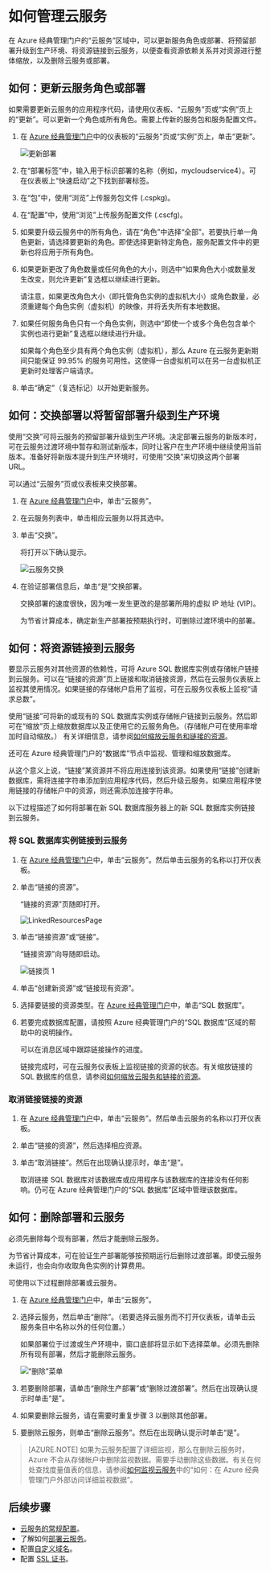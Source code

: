 <properties 
	pageTitle="常见的云服务管理任务（经典）| Azure" 
	description="了解如何在 Azure 经典管理门户中管理云服务。" 
	services="cloud-services" 
	documentationCenter="" 
	authors="Thraka" 
	manager="timlt" 
	editor=""/>

<tags 
	ms.service="cloud-services" 
	ms.workload="tbd" 
	ms.tgt_pltfrm="na" 
	ms.devlang="na" 
	ms.topic="article" 
	ms.date="11/16/2016"
	wacn.date="12/12/2016"
	ms.author="adegeo"/>





# 如何管理云服务


在 Azure 经典管理门户的“云服务”区域中，可以更新服务角色或部署、将预留部署升级到生产环境、将资源链接到云服务，以便查看资源依赖关系并对资源进行整体缩放，以及删除云服务或部署。


## 如何：更新云服务角色或部署

如果需要更新云服务的应用程序代码，请使用仪表板、“云服务”页或“实例”页上的“更新”。可以更新一个角色或所有角色。需要上传新的服务包和服务配置文件。

1. 在 [Azure 经典管理门户](https://manage.windowsazure.cn)中的仪表板的“云服务”页或“实例”页上，单击“更新”。

	![更新部署](./media/cloud-services-how-to-manage/CloudServices_UpdateDeployment.png)

2. 在“部署标签”中，输入用于标识部署的名称（例如，mycloudservice4）。可在仪表板上“快速启动”之下找到部署标签。

3. 在“包”中，使用“浏览”上传服务包文件 (.cspkg)。

4. 在“配置”中，使用“浏览”上传服务配置文件 (.cscfg)。

5. 如果要升级云服务中的所有角色，请在“角色”中选择“全部”。若要执行单一角色更新，请选择要更新的角色。即使选择更新特定角色，服务配置文件中的更新也将应用于所有角色。

6. 如果更新更改了角色数量或任何角色的大小，则选中“如果角色大小或数量发生改变，则允许更新”复选框以继续进行更新。

	请注意，如果更改角色大小（即托管角色实例的虚拟机大小）或角色数量，必须重建每个角色实例（虚拟机）的映像，并将丢失所有本地数据。

7. 如果任何服务角色只有一个角色实例，则选中“即使一个或多个角色包含单个实例也进行更新”复选框以继续进行升级。

	如果每个角色至少具有两个角色实例（虚拟机），那么 Azure 在云服务更新期间只能保证 99.95% 的服务可用性。这使得一台虚拟机可以在另一台虚拟机正更新时处理客户端请求。

8. 单击“确定”（复选标记）以开始更新服务。



## <a name="how-to-swap-deployments-to-promote-a-staged-deployment-to-production"></a>如何：交换部署以将暂留部署升级到生产环境

使用“交换”可将云服务的预留部署升级到生产环境。决定部署云服务的新版本时，可在云服务过渡环境中暂存和测试新版本，同时让客户在生产环境中继续使用当前版本。准备好将新版本提升到生产环境时，可使用“交换”来切换这两个部署 URL。

可以通过“云服务”页或仪表板来交换部署。

1. 在 [Azure 经典管理门户](https://manage.windowsazure.cn)中，单击“云服务”。

2. 在云服务列表中，单击相应云服务以将其选中。

3. 单击“交换”。

	将打开以下确认提示。

	![云服务交换](./media/cloud-services-how-to-manage/CloudServices_Swap.png)

4. 在验证部署信息后，单击“是”交换部署。

	交换部署的速度很快，因为唯一发生更改的是部署所用的虚拟 IP 地址 (VIP)。

	为节省计算成本，确定新生产部署按预期执行时，可删除过渡环境中的部署。

## <a name="how-to-link-a-resource-to-a-cloud-service"></a> 如何：将资源链接到云服务

要显示云服务对其他资源的依赖性，可将 Azure SQL 数据库实例或存储帐户链接到云服务。可以在“链接的资源”页上链接和取消链接资源，然后在云服务仪表板上监视其使用情况。如果链接的存储帐户启用了监视，可在云服务仪表板上监视“请求总数”。

使用“链接”可将新的或现有的 SQL 数据库实例或存储帐户链接到云服务。然后即可在“缩放”页上缩放数据库以及正使用它的云服务角色。（存储帐户可在使用率增加时自动缩放。） 有关详细信息，请参阅[如何缩放云服务和链接的资源](/documentation/articles/cloud-services-how-to-scale/)。

还可在 Azure 经典管理门户的“数据库”节点中监视、管理和缩放数据库。

从这个意义上说，“链接”某资源并不将应用连接到该资源。如果使用“链接”创建新数据库，需将连接字符串添加到应用程序代码，然后升级云服务。如果应用程序使用链接的存储帐户中的资源，则还需添加连接字符串。

以下过程描述了如何将部署在新 SQL 数据库服务器上的新 SQL 数据库实例链接到云服务。

### 将 SQL 数据库实例链接到云服务

1. 在 [Azure 经典管理门户](http://manage.windowsazure.cn)中，单击“云服务”。然后单击云服务的名称以打开仪表板。

2. 单击“链接的资源”。

	“链接的资源”页随即打开。

	![LinkedResourcesPage](./media/cloud-services-how-to-manage/CloudServices_LinkedResourcesPage.png)

3. 单击“链接资源”或“链接”。

	“链接资源”向导随即启动。

	![链接页 1](./media/cloud-services-how-to-manage/CloudServices_LinkedResources_LinkPage1.png)

4. 单击“创建新资源”或“链接现有资源”。

5. 选择要链接的资源类型。在 [Azure 经典管理门户](http://manage.windowsazure.cn)中，单击“SQL 数据库”。

6. 若要完成数据库配置，请按照 Azure 经典管理门户的“SQL 数据库”区域的帮助中的说明操作。

	可以在消息区域中跟踪链接操作的进度。


	链接完成时，可在云服务仪表板上监视链接的资源的状态。有关缩放链接的 SQL 数据库的信息，请参阅[如何缩放云服务和链接的资源](/documentation/articles/cloud-services-how-to-scale/)。

### 取消链接链接的资源

1. 在 [Azure 经典管理门户](http://manage.windowsazure.cn)中，单击“云服务”。然后单击云服务的名称以打开仪表板。

2. 单击“链接的资源”，然后选择相应资源。

3. 单击“取消链接”。然后在出现确认提示时，单击“是”。

	取消链接 SQL 数据库对该数据库或应用程序与该数据库的连接没有任何影响。仍可在 Azure 经典管理门户的“SQL 数据库”区域中管理该数据库。



## 如何：删除部署和云服务

必须先删除每个现有部署，然后才能删除云服务。

为节省计算成本，可在验证生产部署能够按预期运行后删除过渡部署。即使云服务未运行，也会向你收取角色实例的计算费用。

可使用以下过程删除部署或云服务。

1. 在 [Azure 经典管理门户](http://manage.windowsazure.cn)中，单击“云服务”。

2. 选择云服务，然后单击“删除”。（若要选择云服务而不打开仪表板，请单击云服务条目中名称以外的任何位置。）

	如果部署位于过渡或生产环境中，窗口底部将显示如下选择菜单。必须先删除所有现有部署，然后才能删除云服务。

	![“删除”菜单](./media/cloud-services-how-to-manage/CloudServices_DeleteMenu.png)


3. 若要删除部署，请单击“删除生产部署”或“删除过渡部署”。然后在出现确认提示时单击“是”。

4. 如果要删除云服务，请在需要时重复步骤 3 以删除其他部署。

5. 要删除云服务，则单击“删除云服务”。然后在出现确认提示时单击“是”。

> [AZURE.NOTE]
如果为云服务配置了详细监视，那么在删除云服务时，Azure 不会从存储帐户中删除监视数据。需要手动删除这些数据。有关在何处查找度量值表的信息，请参阅[如何监视云服务](/documentation/articles/cloud-services-how-to-monitor/)中的“如何：在 Azure 经典管理门户外部访问详细监视数据”。

## 后续步骤

 * [云服务的常规配置](/documentation/articles/cloud-services-how-to-configure/)。
* 了解如何[部署云服务](/documentation/articles/cloud-services-how-to-create-deploy/)。
* 配置[自定义域名](/documentation/articles/cloud-services-custom-domain-name/)。
* 配置 [SSL 证书](/documentation/articles/cloud-services-configure-ssl-certificate/)。

<!---HONumber=Mooncake_1128_2016-->